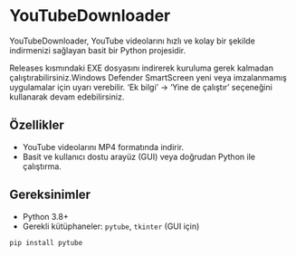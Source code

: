 # YouTubeDownloader

YouTubeDownloader, YouTube videolarını hızlı ve kolay bir şekilde indirmenizi sağlayan basit bir Python projesidir.  

Releases kısmındaki EXE dosyasını indirerek kuruluma gerek kalmadan çalıştırabilirsiniz.Windows Defender SmartScreen yeni veya imzalanmamış uygulamalar için uyarı verebilir. ‘Ek bilgi’ → ‘Yine de çalıştır’ seçeneğini kullanarak devam edebilirsiniz.

## Özellikler
- YouTube videolarını MP4 formatında indirir.
- Basit ve kullanıcı dostu arayüz (GUI) veya doğrudan Python ile çalıştırma.

## Gereksinimler
- Python 3.8+
- Gerekli kütüphaneler: `pytube`, `tkinter` (GUI için)

```bash
pip install pytube
